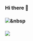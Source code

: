 ### Hi there 👋
### <img src="https://img.shields.io/badge/C++-3264a8?style=flat-square&logo=C++&logoColor=white"/></a>&nbsp
### <a href="https://hits.seeyoufarm.com"><img src="https://hits.seeyoufarm.com/api/count/incr/badge.svg?url=https%3A%2F%2Fgithub.com%2FKimJungWoo02%2FKimJungWoo02&count_bg=%2379C83D&title_bg=%23555555&icon=&icon_color=%23E7E7E7&title=hits&edge_flat=true"/></a>
<!--
**KimJungWoo02/KimJungWoo02** is a ✨ _special_ ✨ repository because its `README.md` (this file) appears on your GitHub profile.

Here are some ideas to get you started:

- 🔭 I’m currently working on ...
- 🌱 I’m currently learning ...
- 👯 I’m looking to collaborate on ...
- 🤔 I’m looking for help with ...
- 💬 Ask me about ...
- 📫 How to reach me: ...
- 😄 Pronouns: ...
- ⚡ Fun fact: ...
-->
